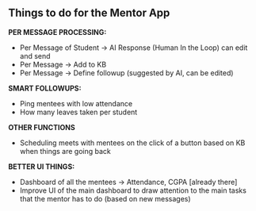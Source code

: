 ## Things to do for the Mentor App


**PER MESSAGE PROCESSING:**
- Per Message of Student -> AI Response (Human In the Loop) can edit and send
- Per Message -> Add to KB
- Per Message -> Define followup (suggested by AI, can be edited)


**SMART FOLLOWUPS:**
- Ping mentees with low attendance
- How many leaves taken per student



**OTHER FUNCTIONS**
- Scheduling meets with mentees on the click of a button based on KB when things are going back



**BETTER UI THINGS:**
- Dashboard of all the mentees -> Attendance, CGPA [already there]
- Improve UI of the main dashboard to draw attention to the main tasks that the mentor has to do (based on new messages)


